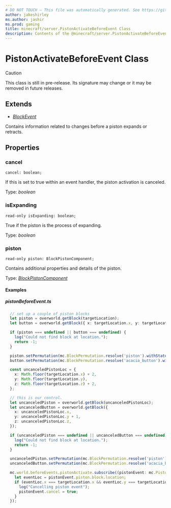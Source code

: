 ```yaml
---
# DO NOT TOUCH — This file was automatically generated. See https://github.com/mojang/minecraftapidocsgenerator to modify descriptions, examples, etc.
author: jakeshirley
ms.author: jashir
ms.prod: gaming
title: minecraft/server.PistonActivateBeforeEvent Class
description: Contents of the @minecraft/server.PistonActivateBeforeEvent class.
---
```

# PistonActivateBeforeEvent Class

> [!CAUTION]
> This class is still in pre-release.  Its signature may change or it may be removed in future releases.

## Extends
- [*BlockEvent*](BlockEvent.md)

Contains information related to changes before a piston expands or retracts.

## Properties

### **cancel**
`cancel: boolean;`

If this is set to true within an event handler, the piston activation is canceled.

Type: *boolean*

### **isExpanding**
`read-only isExpanding: boolean;`

True if the piston is the process of expanding.

Type: *boolean*

### **piston**
`read-only piston: BlockPistonComponent;`

Contains additional properties and details of the piston.

Type: [*BlockPistonComponent*](BlockPistonComponent.md)

#### Examples
##### ***pistonBeforeEvent.ts***
```typescript
  // set up a couple of piston blocks
  let piston = overworld.getBlock(targetLocation);
  let button = overworld.getBlock({ x: targetLocation.x, y: targetLocation.y + 1, z: targetLocation.z });

  if (piston === undefined || button === undefined) {
    log("Could not find block at location.");
    return -1;
  }

  piston.setPermutation(mc.BlockPermutation.resolve('piston').withState('facing_direction', 3));
  button.setPermutation(mc.BlockPermutation.resolve('acacia_button').withState('facing_direction', 1));

  const uncanceledPistonLoc = {
    x: Math.floor(targetLocation.x) + 2,
    y: Math.floor(targetLocation.y),
    z: Math.floor(targetLocation.z) + 2,
  };

  // this is our control.
  let uncanceledPiston = overworld.getBlock(uncanceledPistonLoc);
  let uncanceledButton = overworld.getBlock({
    x: uncanceledPistonLoc.x,
    y: uncanceledPistonLoc.y + 1,
    z: uncanceledPistonLoc.z,
  });

  if (uncanceledPiston === undefined || uncanceledButton === undefined) {
    log("Could not find block at location.");
    return -1;
  }

  uncanceledPiston.setPermutation(mc.BlockPermutation.resolve('piston').withState('facing_direction', 3));
  uncanceledButton.setPermutation(mc.BlockPermutation.resolve('acacia_button').withState('facing_direction', 1));

  mc.world.beforeEvents.pistonActivate.subscribe((pistonEvent: mc.PistonActivateBeforeEvent) => {
    let eventLoc = pistonEvent.piston.block.location;
    if (eventLoc.x === targetLocation.x && eventLoc.y === targetLocation.y && eventLoc.z === targetLocation.z) {
      log("Cancelling piston event");
      pistonEvent.cancel = true;
    }
  });
```
